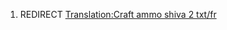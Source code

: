 1.  REDIRECT [Translation:Craft ammo shiva 2
    txt/fr](Translation:Craft_ammo_shiva_2_txt/fr "wikilink")